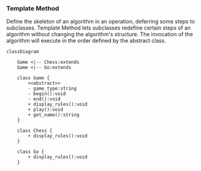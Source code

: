 ### Template Method

Define the skeleton of an algorithm in an operation, deferring some steps to subclasses. Template Method lets subclasses redefine certain steps of an algorithm without changing the algorithm's structure. The invocation of the algorithm will execute in the order defined by the abstract class.

```mermaid
classDiagram
	
	Game <|-- Chess:extends
	Game <|-- Go:extends
	
	class Game {
		<<abstract>>
		- game_type:string
		- begin():void
		- end():void
		+ display_rules():void
		+ play():void
		+ get_name():string
	}
	
	class Chess {
		+ display_rules():void
	}
	
	class Go {
		+ display_rules():void
	}
```

